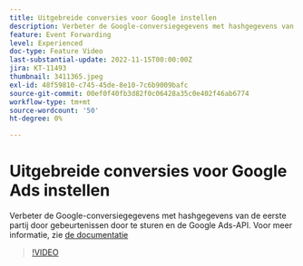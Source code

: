 ```yaml
---
title: Uitgebreide conversies voor Google instellen
description: Verbeter de Google-conversiegegevens met hashgegevens van de eerste partij door gebeurtenissen door te sturen en de Google Ads-API.
feature: Event Forwarding
level: Experienced
doc-type: Feature Video
last-substantial-update: 2022-11-15T00:00:00Z
jira: KT-11493
thumbnail: 3411365.jpeg
exl-id: 48f59810-c745-45de-8e10-7c6b9009bafc
source-git-commit: 00ef0f40fb3d82f0c06428a35c0e402f46ab6774
workflow-type: tm+mt
source-wordcount: '50'
ht-degree: 0%

---
```


# Uitgebreide conversies voor Google Ads instellen

Verbeter de Google-conversiegegevens met hashgegevens van de eerste partij door gebeurtenissen door te sturen en de Google Ads-API. Voor meer informatie, zie [ de documentatie ](https://experienceleague.adobe.com/docs/experience-platform/tags/extensions/adobe/google-ads-enhanced-conversions/overview.html)

>[!VIDEO](https://video.tv.adobe.com/v/3411365/?learn=on)
